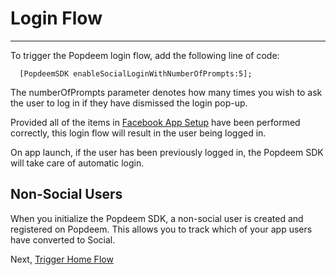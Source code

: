 # Login Flow

---

To trigger the Popdeem login flow, add the following line of code:

```
  [PopdeemSDK enableSocialLoginWithNumberOfPrompts:5];
```

The numberOfPrompts parameter denotes how many times you wish to ask the user to log in if they have dismissed the login pop-up.

Provided all of the items in [Facebook App Setup](facebook_app_setup.md "Facebook Setup") have been performed correctly, this login flow will result in the user being logged in.

On app launch, if the user has been previously logged in, the Popdeem SDK will take care of automatic login.

## Non-Social Users

When you initialize the Popdeem SDK, a non-social user is created and registered on Popdeem. This allows you to track which of your app users have converted to Social.  

Next, [Trigger Home Flow](https://github.com/Popdeem/Popdeem-SDK-iOS/tree/master/Docs/home_flow.md "Home Flow")
